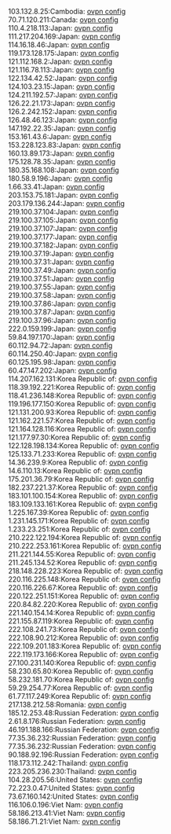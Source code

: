 103.132.8.25:Cambodia: [ovpn config](vpn/103_132_8_25.ovpn)  
70.71.120.211:Canada: [ovpn config](vpn/70_71_120_211.ovpn)  
110.4.218.113:Japan: [ovpn config](vpn/110_4_218_113.ovpn)  
111.217.204.169:Japan: [ovpn config](vpn/111_217_204_169.ovpn)  
114.16.18.46:Japan: [ovpn config](vpn/114_16_18_46.ovpn)  
119.173.128.175:Japan: [ovpn config](vpn/119_173_128_175.ovpn)  
121.112.168.2:Japan: [ovpn config](vpn/121_112_168_2.ovpn)  
121.116.78.113:Japan: [ovpn config](vpn/121_116_78_113.ovpn)  
122.134.42.52:Japan: [ovpn config](vpn/122_134_42_52.ovpn)  
124.103.23.15:Japan: [ovpn config](vpn/124_103_23_15.ovpn)  
124.211.192.57:Japan: [ovpn config](vpn/124_211_192_57.ovpn)  
126.22.21.173:Japan: [ovpn config](vpn/126_22_21_173.ovpn)  
126.2.242.152:Japan: [ovpn config](vpn/126_2_242_152.ovpn)  
126.48.46.123:Japan: [ovpn config](vpn/126_48_46_123.ovpn)  
147.192.22.35:Japan: [ovpn config](vpn/147_192_22_35.ovpn)  
153.161.43.6:Japan: [ovpn config](vpn/153_161_43_6.ovpn)  
153.228.123.83:Japan: [ovpn config](vpn/153_228_123_83.ovpn)  
160.13.89.173:Japan: [ovpn config](vpn/160_13_89_173.ovpn)  
175.128.78.35:Japan: [ovpn config](vpn/175_128_78_35.ovpn)  
180.35.168.108:Japan: [ovpn config](vpn/180_35_168_108.ovpn)  
180.58.9.196:Japan: [ovpn config](vpn/180_58_9_196.ovpn)  
1.66.33.41:Japan: [ovpn config](vpn/1_66_33_41.ovpn)  
203.153.75.181:Japan: [ovpn config](vpn/203_153_75_181.ovpn)  
203.179.136.244:Japan: [ovpn config](vpn/203_179_136_244.ovpn)  
219.100.37.104:Japan: [ovpn config](vpn/219_100_37_104.ovpn)  
219.100.37.105:Japan: [ovpn config](vpn/219_100_37_105.ovpn)  
219.100.37.107:Japan: [ovpn config](vpn/219_100_37_107.ovpn)  
219.100.37.177:Japan: [ovpn config](vpn/219_100_37_177.ovpn)  
219.100.37.182:Japan: [ovpn config](vpn/219_100_37_182.ovpn)  
219.100.37.19:Japan: [ovpn config](vpn/219_100_37_19.ovpn)  
219.100.37.31:Japan: [ovpn config](vpn/219_100_37_31.ovpn)  
219.100.37.49:Japan: [ovpn config](vpn/219_100_37_49.ovpn)  
219.100.37.51:Japan: [ovpn config](vpn/219_100_37_51.ovpn)  
219.100.37.55:Japan: [ovpn config](vpn/219_100_37_55.ovpn)  
219.100.37.58:Japan: [ovpn config](vpn/219_100_37_58.ovpn)  
219.100.37.86:Japan: [ovpn config](vpn/219_100_37_86.ovpn)  
219.100.37.87:Japan: [ovpn config](vpn/219_100_37_87.ovpn)  
219.100.37.96:Japan: [ovpn config](vpn/219_100_37_96.ovpn)  
222.0.159.199:Japan: [ovpn config](vpn/222_0_159_199.ovpn)  
59.84.197.170:Japan: [ovpn config](vpn/59_84_197_170.ovpn)  
60.112.94.72:Japan: [ovpn config](vpn/60_112_94_72.ovpn)  
60.114.250.40:Japan: [ovpn config](vpn/60_114_250_40.ovpn)  
60.125.195.98:Japan: [ovpn config](vpn/60_125_195_98.ovpn)  
60.47.147.202:Japan: [ovpn config](vpn/60_47_147_202.ovpn)  
114.207.162.131:Korea Republic of: [ovpn config](vpn/114_207_162_131.ovpn)  
118.39.192.221:Korea Republic of: [ovpn config](vpn/118_39_192_221.ovpn)  
118.41.236.148:Korea Republic of: [ovpn config](vpn/118_41_236_148.ovpn)  
119.196.177.150:Korea Republic of: [ovpn config](vpn/119_196_177_150.ovpn)  
121.131.200.93:Korea Republic of: [ovpn config](vpn/121_131_200_93.ovpn)  
121.162.221.57:Korea Republic of: [ovpn config](vpn/121_162_221_57.ovpn)  
121.164.128.116:Korea Republic of: [ovpn config](vpn/121_164_128_116.ovpn)  
121.177.97.30:Korea Republic of: [ovpn config](vpn/121_177_97_30.ovpn)  
122.128.198.134:Korea Republic of: [ovpn config](vpn/122_128_198_134.ovpn)  
125.133.71.233:Korea Republic of: [ovpn config](vpn/125_133_71_233.ovpn)  
14.36.239.9:Korea Republic of: [ovpn config](vpn/14_36_239_9.ovpn)  
14.6.110.13:Korea Republic of: [ovpn config](vpn/14_6_110_13.ovpn)  
175.201.36.79:Korea Republic of: [ovpn config](vpn/175_201_36_79.ovpn)  
182.237.221.37:Korea Republic of: [ovpn config](vpn/182_237_221_37.ovpn)  
183.101.100.154:Korea Republic of: [ovpn config](vpn/183_101_100_154.ovpn)  
183.109.133.161:Korea Republic of: [ovpn config](vpn/183_109_133_161.ovpn)  
1.225.167.39:Korea Republic of: [ovpn config](vpn/1_225_167_39.ovpn)  
1.231.145.171:Korea Republic of: [ovpn config](vpn/1_231_145_171.ovpn)  
1.233.23.251:Korea Republic of: [ovpn config](vpn/1_233_23_251.ovpn)  
210.222.122.194:Korea Republic of: [ovpn config](vpn/210_222_122_194.ovpn)  
210.222.253.161:Korea Republic of: [ovpn config](vpn/210_222_253_161.ovpn)  
211.221.144.55:Korea Republic of: [ovpn config](vpn/211_221_144_55.ovpn)  
211.245.134.52:Korea Republic of: [ovpn config](vpn/211_245_134_52.ovpn)  
218.148.228.223:Korea Republic of: [ovpn config](vpn/218_148_228_223.ovpn)  
220.116.225.148:Korea Republic of: [ovpn config](vpn/220_116_225_148.ovpn)  
220.116.226.67:Korea Republic of: [ovpn config](vpn/220_116_226_67.ovpn)  
220.122.251.151:Korea Republic of: [ovpn config](vpn/220_122_251_151.ovpn)  
220.84.82.220:Korea Republic of: [ovpn config](vpn/220_84_82_220.ovpn)  
221.140.154.14:Korea Republic of: [ovpn config](vpn/221_140_154_14.ovpn)  
221.155.87.119:Korea Republic of: [ovpn config](vpn/221_155_87_119.ovpn)  
222.108.241.73:Korea Republic of: [ovpn config](vpn/222_108_241_73.ovpn)  
222.108.90.212:Korea Republic of: [ovpn config](vpn/222_108_90_212.ovpn)  
222.109.201.183:Korea Republic of: [ovpn config](vpn/222_109_201_183.ovpn)  
222.119.173.166:Korea Republic of: [ovpn config](vpn/222_119_173_166.ovpn)  
27.100.231.140:Korea Republic of: [ovpn config](vpn/27_100_231_140.ovpn)  
58.230.65.80:Korea Republic of: [ovpn config](vpn/58_230_65_80.ovpn)  
58.232.181.70:Korea Republic of: [ovpn config](vpn/58_232_181_70.ovpn)  
59.29.254.77:Korea Republic of: [ovpn config](vpn/59_29_254_77.ovpn)  
61.77.117.249:Korea Republic of: [ovpn config](vpn/61_77_117_249.ovpn)  
217.138.212.58:Romania: [ovpn config](vpn/217_138_212_58.ovpn)  
185.12.253.48:Russian Federation: [ovpn config](vpn/185_12_253_48.ovpn)  
2.61.8.176:Russian Federation: [ovpn config](vpn/2_61_8_176.ovpn)  
46.191.188.166:Russian Federation: [ovpn config](vpn/46_191_188_166.ovpn)  
77.35.36.232:Russian Federation: [ovpn config](vpn/77_35_36_232.ovpn)  
77.35.36.232:Russian Federation: [ovpn config](vpn/77_35_36_232.ovpn)  
90.188.92.196:Russian Federation: [ovpn config](vpn/90_188_92_196.ovpn)  
118.173.112.242:Thailand: [ovpn config](vpn/118_173_112_242.ovpn)  
223.205.236.230:Thailand: [ovpn config](vpn/223_205_236_230.ovpn)  
104.28.205.56:United States: [ovpn config](vpn/104_28_205_56.ovpn)  
72.223.0.47:United States: [ovpn config](vpn/72_223_0_47.ovpn)  
73.67.160.142:United States: [ovpn config](vpn/73_67_160_142.ovpn)  
116.106.0.196:Viet Nam: [ovpn config](vpn/116_106_0_196.ovpn)  
58.186.213.41:Viet Nam: [ovpn config](vpn/58_186_213_41.ovpn)  
58.186.71.21:Viet Nam: [ovpn config](vpn/58_186_71_21.ovpn)  
